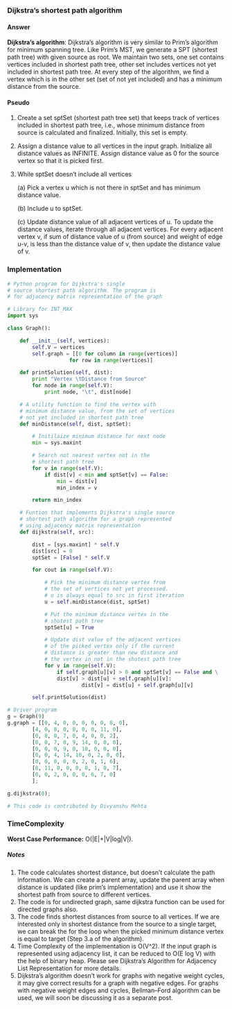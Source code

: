 ### Dijkstra’s shortest path algorithm

#### Answer

**Dijkstra’s algorithm**: Dijkstra’s algorithm is very similar to Prim’s algorithm for minimum spanning tree. Like Prim’s MST, we generate a SPT (shortest path tree) with given source as root. We maintain two sets, one set contains vertices included in shortest path tree, other set includes vertices not yet included in shortest path tree. At every step of the algorithm, we find a vertex which is in the other set (set of not yet included) and has a minimum distance from the source.

#### Pseudo

1. Create a set sptSet (shortest path tree set) that keeps track of vertices included in shortest path tree, i.e., whose minimum distance from source is calculated and finalized. Initially, this set is empty.
2. Assign a distance value to all vertices in the input graph. Initialize all distance values as INFINITE. Assign distance value as 0 for the source vertex so that it is picked first.
3. While sptSet doesn’t include all vertices

   (a) Pick a vertex u which is not there in sptSet and has minimum distance value.

   (b) Include u to sptSet.

   (c) Update distance value of all adjacent vertices of u. To update the distance values, iterate through all adjacent vertices. For every adjacent vertex v, if sum of distance value of u (from source) and weight of edge u-v, is less than the distance value of v, then update the distance value of v.

### Implementation

```python
# Python program for Dijkstra's single
# source shortest path algorithm. The program is
# for adjacency matrix representation of the graph

# Library for INT_MAX
import sys

class Graph():

	def __init__(self, vertices):
		self.V = vertices
		self.graph = [[0 for column in range(vertices)]
					for row in range(vertices)]

	def printSolution(self, dist):
		print "Vertex \tDistance from Source"
		for node in range(self.V):
			print node, "\t", dist[node]

	# A utility function to find the vertex with
	# minimum distance value, from the set of vertices
	# not yet included in shortest path tree
	def minDistance(self, dist, sptSet):

		# Initilaize minimum distance for next node
		min = sys.maxint

		# Search not nearest vertex not in the
		# shortest path tree
		for v in range(self.V):
			if dist[v] < min and sptSet[v] == False:
				min = dist[v]
				min_index = v

		return min_index

	# Funtion that implements Dijkstra's single source
	# shortest path algorithm for a graph represented
	# using adjacency matrix representation
	def dijkstra(self, src):

		dist = [sys.maxint] * self.V
		dist[src] = 0
		sptSet = [False] * self.V

		for cout in range(self.V):

			# Pick the minimum distance vertex from
			# the set of vertices not yet processed.
			# u is always equal to src in first iteration
			u = self.minDistance(dist, sptSet)

			# Put the minimum distance vertex in the
			# shotest path tree
			sptSet[u] = True

			# Update dist value of the adjacent vertices
			# of the picked vertex only if the current
			# distance is greater than new distance and
			# the vertex in not in the shotest path tree
			for v in range(self.V):
				if self.graph[u][v] > 0 and sptSet[v] == False and \
				dist[v] > dist[u] + self.graph[u][v]:
						dist[v] = dist[u] + self.graph[u][v]

		self.printSolution(dist)

# Driver program
g = Graph(9)
g.graph = [[0, 4, 0, 0, 0, 0, 0, 8, 0],
		[4, 0, 8, 0, 0, 0, 0, 11, 0],
		[0, 8, 0, 7, 0, 4, 0, 0, 2],
		[0, 0, 7, 0, 9, 14, 0, 0, 0],
		[0, 0, 0, 9, 0, 10, 0, 0, 0],
		[0, 0, 4, 14, 10, 0, 2, 0, 0],
		[0, 0, 0, 0, 0, 2, 0, 1, 6],
		[8, 11, 0, 0, 0, 0, 1, 0, 7],
		[0, 0, 2, 0, 0, 0, 6, 7, 0]
		];

g.dijkstra(0);

# This code is contributed by Divyanshu Mehta

```

### TimeComplexity

**Worst Case Performance:** O(|E|+|V|log|V|).

##### Notes

1. The code calculates shortest distance, but doesn’t calculate the path information. We can create a parent array, update the parent array when distance is updated (like prim’s implementation) and use it show the shortest path from source to different vertices.
2. The code is for undirected graph, same dijkstra function can be used for directed graphs also.
3. The code finds shortest distances from source to all vertices. If we are interested only in shortest distance from the source to a single target, we can break the for the loop when the picked minimum distance vertex is equal to target (Step 3.a of the algorithm).
4. Time Complexity of the implementation is O(V^2). If the input graph is represented using adjacency list, it can be reduced to O(E log V) with the help of binary heap. Please see
   Dijkstra’s Algorithm for Adjacency List Representation for more details.
5. Dijkstra’s algorithm doesn’t work for graphs with negative weight cycles, it may give correct results for a graph with negative edges. For graphs with negative weight edges and cycles, Bellman–Ford algorithm can be used, we will soon be discussing it as a separate post.
